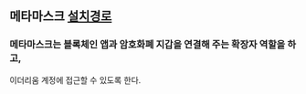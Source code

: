 ## 메타마스크 [설치경로](https://metamask.io/)

### 메타마스크는 블록체인 앱과 암호화폐 지갑을 연결해 주는 확장자 역할을 하고,    
이더리움 계정에 접근할 수 있도록 한다.
